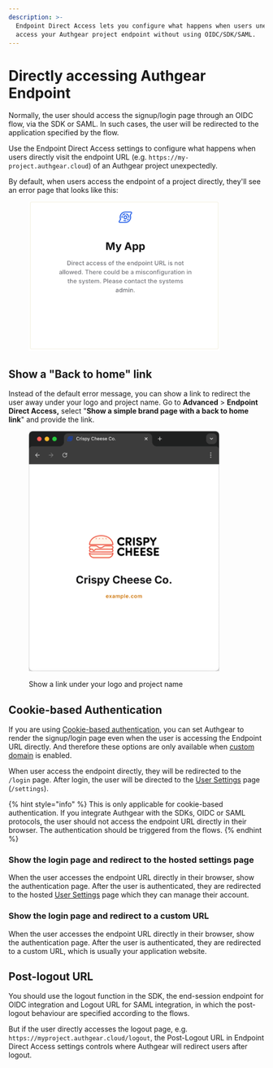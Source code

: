 ```yaml
---
description: >-
  Endpoint Direct Access lets you configure what happens when users unexpectedly
  access your Authgear project endpoint without using OIDC/SDK/SAML.
---
```


# Directly accessing Authgear Endpoint

Normally, the user should access the signup/login page through an OIDC flow, via the SDK or SAML. In such cases, the user will be redirected to the application specified by the flow.

Use the Endpoint Direct Access settings to configure what happens when users directly visit the endpoint URL (e.g. `https://my-project.authgear.cloud`) of an Authgear project unexpectedly.

By default, when users access the endpoint of a project directly, they'll see an error page that looks like this:

<figure><img src="../.gitbook/assets/authgear-default-endpoint-direct-access.png" alt="" width="375"><figcaption></figcaption></figure>

## Show a "Back to home" link

Instead of the default error message, you can show a link to redirect the user away under your logo and project name. Go to **Advanced** > **Endpoint Direct Access,** select "**Show a simple brand page with a back to home link**" and provide the link.

<figure><img src="../.gitbook/assets/image (1).png" alt="" width="375"><figcaption><p>Show a link under your logo and project name</p></figcaption></figure>

## Cookie-based Authentication

If you are using [Cookie-based authentication](../get-started/backend-api/#forward-cookie-in-http-header), you can set Authgear to render the signup/login page even when the user is accessing the Endpoint URL directly. And therefore these options are only available when [custom domain](integration/custom-domain.md) is enabled.&#x20;

When user access the endpoint directly, they will be redirected to the `/login` page. After login, the user will be directed to the [User Settings](built-in-ui/auth-ui.md) page (`/settings`).

{% hint style="info" %}
This is only applicable for cookie-based authentication. If you integrate Authgear with the SDKs, OIDC or SAML protocols, the user should not access the endpoint URL directly in their browser. The authentication should be triggered from the flows.
{% endhint %}

### **Show the login page and redirect to the hosted settings page**

When the user accesses the endpoint URL directly in their browser, show the authentication page. After the user is authenticated, they are redirected to the hosted [User Settings](built-in-ui/auth-ui.md) page which they can manage their account.

### **Show the login page and redirect to a custom URL**

When the user accesses the endpoint URL directly in their browser, show the authentication page. After the user is authenticated, they are redirected to a custom URL, which is usually your application website.

## Post-logout URL

You should use the logout function in the SDK, the end-session endpoint for OIDC integration and Logout URL for SAML integration, in which the post-logout behaviour are specified according to the flows.

But if the user directly accesses the logout page, e.g. `https://myproject.authgear.cloud/logout`, the Post-Logout URL in Endpoint Direct Access settings controls where Authgear will redirect users after logout.

